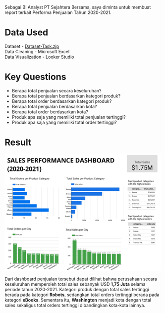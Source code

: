 Sebagai BI Analyst PT Sejahtera Bersama, saya diminta untuk membuat report terkait Performa Penjualan Tahun 2020-2021.

# Data Used
Dataset - [Dataset-Task.zip](https://drive.google.com/file/d/1RwsBQ1FriNfz6qiq0V5nD7gF7jO81To3/view) </br>
Data Cleaning - Microsoft Excel </br>
Data Visualization - Looker Studio

# Key Questions
- Berapa total penjualan secara keseluruhan?
- Berapa total penjualan berdasarkan kategori produk?
- Berapa total order berdasarkan kategori produk?
- Berapa total penjualan berdasarkan kota?
- Berapa total order berdasarkan kota?
- Produk apa saja yang memiliki total penjualan tertinggi?
- Produk apa saja yang memiliki total order tertinggi?

# Result
![Alt text](Dashboard.jpg)

Dari dashboard penjualan tersebut dapat dilihat bahwa perusahaan secara keseluruhan memperoleh total sales sebanyak USD **1,75 Juta** selama periode tahun 2020-2021. 
Kategori produk dengan total sales tertinggi berada pada kategori **Robots**, sedangkan total orders tertinggi berada pada kategori **eBooks**. 
Sementara itu, **Washington** menjadi kota dengan total sales sekaligus total orders tertinggi dibandingkan kota-kota lainnya.


